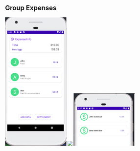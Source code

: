 ## Group Expenses

<img src="main.png" width=200/>
<img src="add.png" width=200/>
<img src="settlement.png" width=200/>






